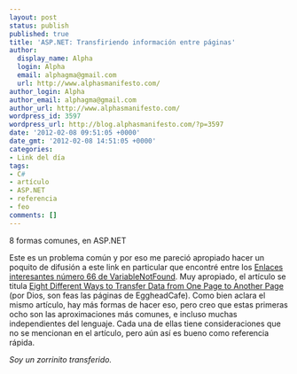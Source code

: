 ```yaml
---
layout: post
status: publish
published: true
title: 'ASP.NET: Transfiriendo información entre páginas'
author:
  display_name: Alpha
  login: Alpha
  email: alphagma@gmail.com
  url: http://www.alphasmanifesto.com/
author_login: Alpha
author_email: alphagma@gmail.com
author_url: http://www.alphasmanifesto.com/
wordpress_id: 3597
wordpress_url: http://blog.alphasmanifesto.com/?p=3597
date: '2012-02-08 09:51:05 +0000'
date_gmt: '2012-02-08 14:51:05 +0000'
categories:
- Link del día
tags:
- C#
- artículo
- ASP.NET
- referencia
- feo
comments: []
---
```


8 formas comunes, en ASP.NET


Este es un problema común y por eso me pareció apropiado hacer un poquito de difusión a este link en particular que encontré entre los [Enlaces interesantes número 66 de VariableNotFound](http://www.variablenotfound.com/2012/01/enlaces-interesantes-66.html). Muy apropiado, el artículo se titula [Eight Different Ways to Transfer Data from One Page to Another Page](http://www.eggheadcafe.com/tutorials/asp-net/e653f028-01fb-4d0e-843b-058deae562a2/eight-different-ways-to-transfer-data-from-one-page-to-another-page.aspx) (por Dios, son feas las páginas de EggheadCafe). Como bien aclara el mismo artículo, hay más formas de hacer eso, pero creo que estas primeras ocho son las aproximaciones más comunes, e incluso muchas independientes del lenguaje. Cada una de ellas tiene consideraciones que no se mencionan en el artículo, pero aún así es bueno como referencia rápida.

_Soy un zorrinito transferido._
